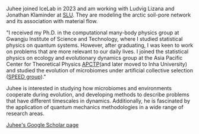 Juhee joined IceLab in 2023 and am working with Ludvig Lizana and Jonathan Klaminder at [SLU](https://www.slu.se/en/). They are modeling the arctic soil-pore network and its association with material flow.

"I received my Ph.D. in the computational many-body physics group at Gwangju Institute of Science and Technology, where I studied statistical physics on quantum systems. However, after graduating, I was keen to work on problems that are more relevant to our daily lives. I joined the statistical physics on ecology and evolutionary dynamics group at the Asia Pacific Center for Theoretical Physics [APCTP](https://www.apctp.org)(and later moved to Inha University) and studied the evolution of microbiomes under artificial collective selection ([SPEED group](https://hjpark.me))."

Juhee is interested in studying how microbiomes and environments cooperate during evolution, and developing methods to describe problems that have different timescales in dynamics. Additionally, he is fascinated by the application of quantum mechanics methodologies in a wide range of research areas.

[Juhee's Google Scholar page](https://scholar.google.se/citations?hl=en&user=_IDWgUAAAAAJ)